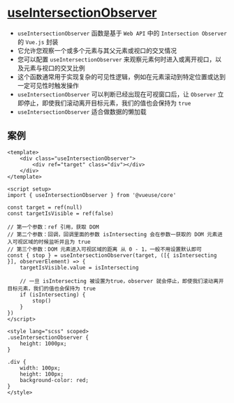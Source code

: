# [useIntersectionObserver](https://www.vueusejs.com/core/useIntersectionObserver/)
- `useIntersectionObserver` 函数是基于 `Web API` 中的 `Intersection Observer` 的 `Vue.js` 封装
- 它允许您观察一个或多个元素与其父元素或视口的交叉情况
- 您可以配置 `useIntersectionObserver` 来观察元素何时进入或离开视口，以及元素与视口的交叉比例
- 这个函数通常用于实现复杂的可见性逻辑，例如在元素滚动到特定位置或达到一定可见性时触发操作
- `useIntersectionObserver` 可以判断已经出现在可视窗口后，让 `Observer` 立即停止，即使我们滚动离开目标元素，我们的值也会保持为 `true`
- `useIntersectionObserver` 适合做数据的懒加载

## 案例
```vue
<template>
	<div class="useIntersectionObserver">
		<div ref="target" class="div"></div>
	</div>
</template>

<script setup>
import { useIntersectionObserver } from '@vueuse/core'

const target = ref(null)
const targetIsVisible = ref(false)

// 第一个参数：ref 引用，获取 DOM
// 第二个参数：回调，回调里面的参数 isIntersecting 会在参数一获取的 DOM 元素进入可视区域的时候监听并且为 true
// 第三个参数：DOM 元素进入可视区域的距离 从 0 - 1，一般不用设置默认即可
const { stop } = useIntersectionObserver(target, ([{ isIntersecting }], observerElement) => {
	targetIsVisible.value = isIntersecting

	// 一旦 isIntersecting 被设置为true，observer 就会停止，即使我们滚动离开目标元素，我们的值也会保持为 true
	if (isIntersecting) {
		stop()
	}
})
</script>

<style lang="scss" scoped>
.useIntersectionObserver {
	height: 1000px;
}

.div {
	width: 100px;
	height: 100px;
	background-color: red;
}
</style>
```